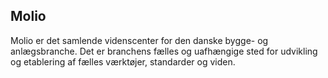 ## Molio
Molio er det samlende videnscenter for den danske bygge- og anlægsbranche. Det er branchens fælles og uafhængige sted for udvikling og etablering af fælles værktøjer, standarder og viden.
